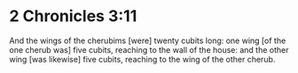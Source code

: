 # 2 Chronicles 3:11

And the wings of the cherubims [were] twenty cubits long: one wing [of the one cherub was] five cubits, reaching to the wall of the house: and the other wing [was likewise] five cubits, reaching to the wing of the other cherub.